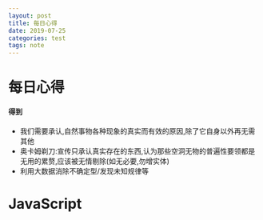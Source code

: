 ```yaml
---
layout: post
title: 每日心得
date: 2019-07-25
categories: test
tags: note
---
```


# 每日心得

#### 得到

- 我们需要承认,自然事物各种现象的真实而有效的原因,除了它自身以外再无需其他
- 奥卡姆剃刀:宣传只承认真实存在的东西,认为那些空洞无物的普遍性要领都是无用的累赘,应该被无情剔除(如无必要,勿增实体)
- 利用大数据消除不确定型/发现未知规律等

# JavaScript